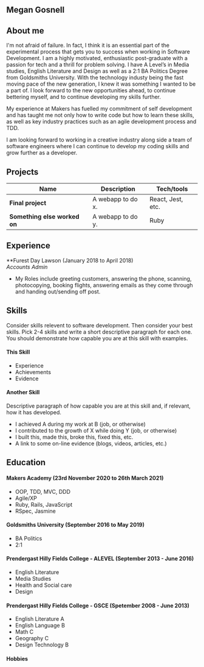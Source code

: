## Megan Gosnell 


## About me

I'm not afraid of failure. In fact, I think it is an essential part of the experimental process that gets you to success when working in Software Development. I am a highly motivated, enthusiastic post-graduate with a passion for tech and a thrill for problem solving. I have A Level’s in Media studies, English Literature and Design as well as a 2:1 BA Politics Degree from Goldsmiths University.
With the technology industy being the fast moving pace of the new generation, I knew it was something I wanted to be a part of. I look forward to the new opportunities ahead, to continue bettering myself, and to continue developing my skills further.

My experience at Makers has fuelled my commitment of self development and has taught me not only how to write code but how to learn these skills, as well as key industry practices such as an agile development process and TDD.

I am looking forward to working in a creative industry along side a team of software engineers where I can continue to develop my coding skills and grow further as a developer.

## Projects

| Name                         | Description       | Tech/tools        |
| ---------------------------- | ----------------- | ----------------- |
| **Final project**            | A webapp to do x. | React, Jest, etc. |
| **Something else worked on** | A webapp to do y. | Ruby              |

## Experience

**Furest Day Lawson (January 2018 to April 2018)  
_Accounts Admin_ 

- My Roles include greeting customers, answering the phone, scanning, photocopying, booking flights, answering emails as they come through and handing out/sending off post. 

## Skills

Consider skills relevent to software development. Then consider your best skills. Pick 2-4 skills and write a short descriptive paragraph for each one. You should demonstrate how capable you are at this skill with examples.

#### This Skill

- Experience
- Achievements
- Evidence

#### Another Skill

Descriptive paragraph of how capable you are at this skill and, if relevant, how it has developed.

- I achieved A during my work at B (job, or otherwise)
- I contributed to the growth of X while doing Y (job, or otherwise)
- I built this, made this, broke this, fixed this, etc.
- A link to some on-line evidence (blogs, videos, articles, etc.)

## Education

#### Makers Academy (23rd November 2020 to 26th March 2021)

- OOP, TDD, MVC, DDD
- Agile/XP
- Ruby, Rails, JavaScript
- RSpec, Jasmine

#### Goldsmiths University (September 2016 to May 2019)

- BA Politics
- 2:1 


#### Prendergast Hilly Fields College - ALEVEL (September 2013 - June 2016)

-	English Literature 
-	Media Studies 
-	Health and Social care 
-	Design 

#### Prendergast Hilly Fields College - GSCE (Spetember 2008 - June 2013)
- English Literature A
-	English Language B
-	Math C
-	Geography C
-	Design Technology B



#### Hobbies 


